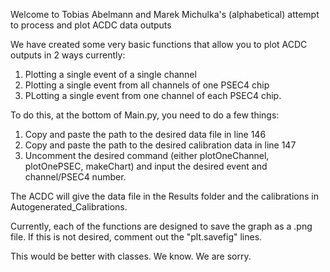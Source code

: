 Welcome to Tobias Abelmann and Marek Michulka's (alphabetical) attempt to process and plot ACDC data outputs

We have created some very basic functions that allow you to plot ACDC outputs in 2 ways currently: 
1. Plotting a single event of a single channel
2. Plotting a single event from all channels of one PSEC4 chip
3. PLotting a single event from one channel of each PSEC4 chip.

To do this, at the bottom of Main.py, you need to do a few things:
1. Copy and paste the path to the desired data file in line 146
2. Copy and paste the path to the desired calibration data in line 147
3. Uncomment the desired command (either plotOneChannel, plotOnePSEC, makeChart) and input the desired event and channel/PSEC4 number.

The ACDC will give the data file in the Results folder and the calibrations in Autogenerated_Calibrations.

Currently, each of the functions are designed to save the graph as a .png file. If this is not desired, comment out the "plt.savefig" lines.

This would be better with classes. We know. We are sorry.


